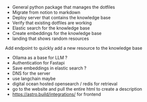 - General python package that manages the dotfiles
- Migrate from notion to markdown
- Deploy server that contains the knowledge base
- Verify that existing dotfiles are working
- Elastic search for the knowledge base
- Create embeddings for the knowledge base
- landing that shows random resources

Add endpoint to quickly add a new resource to the knowledge base

- Ollama as a base for LLM ?
- Authentication for Fastapi
- Save embeddings in elastic search ?
- DNS for the server
- use langchain maybe
- digital ocean hosted opensearch / redis for retrieval
- go to the website and pull the entire html to create a description
- https://astro.build/integrations/ for frontend
